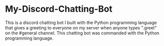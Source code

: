 # My-Discord-Chatting-Bot
This is a discord chatting bot I built with the Python programming language that gives a greeting to everyone on my server when anyone types ".greet" on the #general channel. This chatting bot was commanded with the Python programming language.
